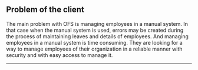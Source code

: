 
## Problem of the client

The main problem with OFS is managing employees in a manual system. In that case when the manual system is used, errors may be created during the process of maintaining leaves and details of employees. And managing employees in a manual system is time consuming. They are looking for a way to manage employees of their organization in a reliable manner with security and with easy access to manage it.

---

